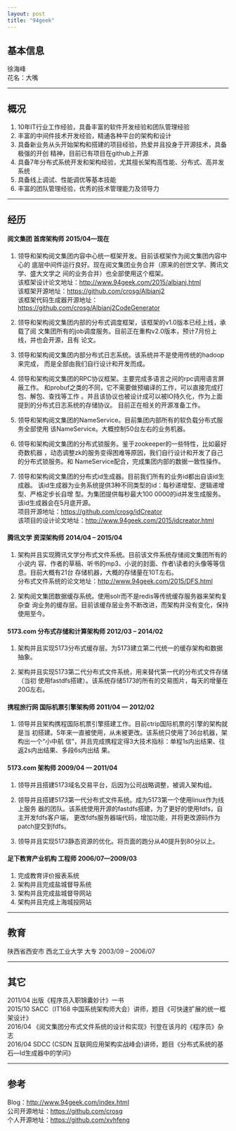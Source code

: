 ```yaml
---
layout: post
title: "94geek"
---
```


## 基本信息
徐海峰  
花名：大嘴  

* * *

## 概况  

1. 10年IT行业工作经验，具备丰富的软件开发经验和团队管理经验  
2. 丰富的中间件技术开发经验，精通各种平台的架构和设计  
3. 具备新业务从头开始架构和搭建的项目经验，热爱并且投身于开源技术，具备极强的开创
精神，目前已有项目在github上开源  
4. 具备7年分布式系统开发和架构经验，尤其擅长架构高性能、分布式、高并发系统  
5. 具备线上调试、性能调优等基本技能  
6. 丰富的团队管理经验，优秀的技术管理能力及领导力  

* * *

## 经历  

#### 阅文集团  首席架构师  2015/04—现在  

1.   领导和架构阅文集团内容中心统一框架开发。目前该框架作为阅文集团内容中心的
 底层中间件运行良好。现在阅文集团业务合并（原来的创世文学、腾讯文学、盛大文学之
 间的业务合并）也全部使用这个框架。  
该框架设计论文地址：http://www.94geek.com/2015/albianj.html  
该框架开源地址：https://github.com/crosg/Albianj2   
该框架代码生成器开源地址：https://github.com/crosg/Albianj2CodeGenerator  

2.   领导和架构阅文集团内部的分布式调度框架，该框架的v1.0版本已经上线，承载了阅
文集团所有的job调度服务。目前正在重构v2.0版本，预计7月份上线，并也会开源，且有
论文。  

3.  领导和架构阅文集团内部分布式日志系统。该系统并不是使用传统的hadoop来完成，
而是全部由我们自行设计和开发而成。  

4.  领导和架构阅文集团的RPC协议框架。主要完成多语言之间的rpc调用语言屏蔽工作。
和probuf之类的不同，它不需要做预编译的工作，可以直接完成打包、解包、查找等工作
。并且该协议也被设计成可以被IO持久化，作为上面提到的分布式日志系统的存储协议。
目前正在相关的开源准备工作。  

5.  领导和架构阅文集团的NameService。目前集团内部所有的软负载分布式服务全部使用
该NameService。大概控制50台左右的业务机器。  

6.  领导和架构阅文集团的分布式锁服务。鉴于zookeeper的一些特性，比如最好奇数机器
，动态调整zk的服务变得困难等原因，我们自行设计和开发了自己的分布式锁服务。和
NameService配合，完成集团内部的数据一致性操作。  

7.  领导和架构阅文集团的分布式id生成器。目前我们所有的业务id都出自该id生成器。
该id生成器为业务系统提供3种不同类型的id：每秒递增型、逻辑递增型、严格定步长自增
型。为集团提供每秒最大100 0000的id并发生成服务。该id生成器会在5月底开源。  
项目开源地址：https://github.com/crosg/idCreator  
该项目的设计论文地址：http://www.94geek.com/2015/idcreator.html  

#### 腾讯文学 资深架构师  2014/04 – 2015/04  

1.   架构并且实现腾讯文学分布式文件系统。目前该文件系统存储阅文集团所有的小说内
容、作者的草稿、听书的mp3、小说的封面、作者\读者的头像等等信息。目前大概有21台
存储机器，大概的存储量在10T左右。  
分布式文件系统的论文地址：http://www.94geek.com/2015/DFS.html  

2.   架构阅文集团数据缓存系统。使用solr而不是redis等传统缓存服务器来架构复杂查
询业务的缓存层。目前该缓存层业务不断改进，而架构并没有变化，保持使用至今。  

#### 5173.com 分布式存储和计算架构师 2012/03 – 2014/02  

1.   架构并且实现5173分布式缓存层。为5173建立第二代统一的缓存架构和数据抽象。  

2.   架构并且实现5173第二代分布式文件系统，用来替代第一代的分布式文件存储（当初
使用fastdfs搭建）。该系统存储5173的所有的交易图片，每天的增量在20G左右。  

#### 携程旅行网 国际机票引擎架构师 2011/04 — 2012/02  

1.   领导并且架构携程国际机票引擎搭建工作。目前ctrip国际机票的引擎的架构就是当
初搭建。5年来一直被使用，从未被更改。该系统只使用了36台机器，架构出一个“小中航
信”，并且完成携程定得3大技术指标：单程1s内出结果、往返2s内出结果、多段6s内出结
果。  

#### 5173.com 架构师 2009/04 — 2011/04  
1.   领导并且搭建5173域名交易平台，后因为公司战略调整，被调入架构组。  

2.   领导并且搭建5173第一代分布式文件系统。成为5173第一个使用linux作为线上服务
器的团队。该系统使用开源的fastdfs搭建，为了更好的使用fdfs，自主开发fdfs客户端，
更改fdfs服务器端代码，增加功能，并将更改源码作为patch提交到fdfs。  

3.   领导并且实现5173静态资源的优化。将页面的跑分从40提升到80分以上。  

#### 足下教育产业机构 工程师 2006/07—2009/03  

1.   完成教育评价报表系统  
2.   架构并且完成盐城督导系统  
3.   架构并且完成盐城督导网站  
4.   架构并且完成上海城投网站  

* * *

## 教育  
陕西省西安市  西北工业大学 大专  2003/09 – 2006/07  

* * *

## 其它  
2011/04 出版《程序员入职锦囊妙计》一书  
2015/10 SACC（IT168 中国系统架构师大会）讲师，题目《可快速扩展的统一框架设计》  
2016/04 《阅文集团分布式文件系统的设计和实现》刊登在该月的《程序员》杂志  
2016/04 SDCC (CSDN 互联网应用架构实战峰会)讲师，题目《分布式系统的基石—Id生成器中的学问》  

* * *

## 参考  
Blog：http://www.94geek.com/index.html  
公司开源地址：https://github.com/crosg  
个人开源地址：https://github.com/xvhfeng  
